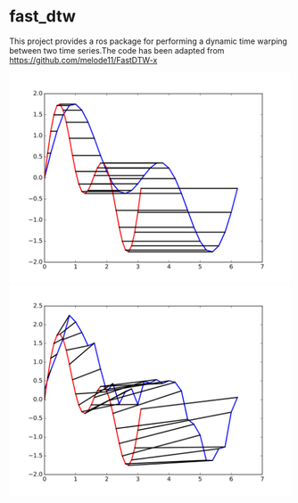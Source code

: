 # fast_dtw
This project provides a ros package for performing a dynamic time warping between two time series.The code has been adapted from https://github.com/melode11/FastDTW-x

![DTW applied two sinusoidal time series.](/images/DTW_python.svg)
![DTW applied two sinusoidal time series in the presence of noise](/images/DTW_noise_python.svg)

